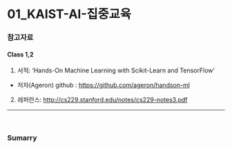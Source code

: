 # 01_KAIST-AI-집중교육

### 참고자료  
#### Class 1,2  
1. 서적: ‘Hands-On Machine Learning with Scikit-Learn and TensorFlow‘  
- 저자(Ageron) github :  https://github.com/ageron/handson-ml  
2. 레퍼런스: http://cs229.stanford.edu/notes/cs229-notes3.pdf  
  
<hr>
<br>

### Sumarry

  
 
 
